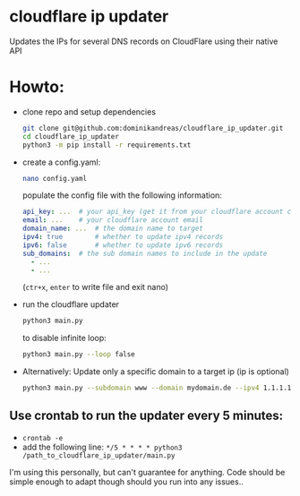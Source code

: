 # cloudflare ip updater

Updates the IPs for several DNS records on CloudFlare using their native API

# Howto:

* clone repo and setup dependencies

  ```bash
  git clone git@github.com:dominikandreas/cloudflare_ip_updater.git
  cd cloudflare_ip_updater
  python3 -m pip install -r requirements.txt
  ```
  
* create a config.yaml:

    ```bash
    nano config.yaml
    ```

    populate the config file with the following information:
    ```yaml
    api_key: ...  # your api_key (get it from your cloudflare account console)
    email: ...    # your cloudflare account email
    domain_name: ...  # the domain name to target
    ipv4: true        # whether to update ipv4 records
    ipv6: false       # whether to update ipv6 records
    sub_domains:  # the sub domain names to include in the update
      - ...     
      - ... 
    ```
    (`ctr+x`, `enter` to write file and exit nano)

* run the cloudflare updater
  ```bash
  python3 main.py
  ```
  to disable infinite loop:
  ```bash
  python3 main.py --loop false
  ```
* Alternatively: Update only a specific domain to a target ip (ip is optional)
  ```bash
  python3 main.py --subdomain www --domain mydomain.de --ipv4 1.1.1.1
  ```
  
## Use crontab to run the updater every 5 minutes:
* ``crontab -e``
* add the following line: ``*/5 * * * * python3 /path_to_cloudflare_ip_updater/main.py``

I'm using this personally, but can't guarantee for anything. Code should be simple enough to adapt though should you run into any issues..
